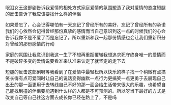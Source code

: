 眼泪女王这部剧告诉我爱情的相处方式家庭爱情的氛围塑造了我对爱情的态度短腿的反击告诉了我应该要找什么样的伴侣

如果爱忘了，心会记得哪怕有一天忘记了曾经所有的美好，忘记了曾经所有的承诺我们的心依然会记得曾经那份真挚的感情而当自己意识到这一点的时候我们的心会告诉我你不是不爱了而是忘记了。所以重新和我一起那份情感也会让我们重新积分对曾经的那份感情的行动

家庭的氛围让我意识到我这一生了不想再重蹈覆辙我想追求死守终身唯一的爱情而不是破碎多变的爱情说要看准来认准来认定了就坚定的走下去

短腿的反击这部剧呀等我看到了在爱情中最轻松所以快乐的样子找一个稍微有点搞笑长得有点可爱同时让自己的说话变得幽默一点行为更搞笑一点更勇于去展现自己出丑的那一面更用于去转线自己不好的那一面会给生活带来很大的乐趣，也希望自己能找到撞的伴侣要能遇到什么样的人都是不可预测的。所以呀当下最好的方式是改变自己等自己往这方面去成长你已经在路上了，不是吗

